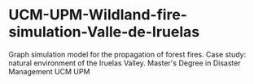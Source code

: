 # UCM-UPM-Wildland-fire-simulation-Valle-de-Iruelas
Graph simulation model for the propagation of forest fires. Case study: natural environment of the Iruelas Valley. Master's Degree in Disaster Management UCM UPM

